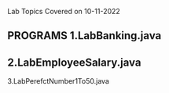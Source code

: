 Lab Topics Covered on 10-11-2022

PROGRAMS
1.LabBanking.java
-----------------
2.LabEmployeeSalary.java
------------------------
3.LabPerefctNumber1To50.java
